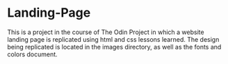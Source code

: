 # Landing-Page

This is a project in the course of The Odin Project in which a website 
landing page is replicated using html and css lessons learned. 
The design being replicated is located in the images directory, as well as the fonts and 
colors document. 